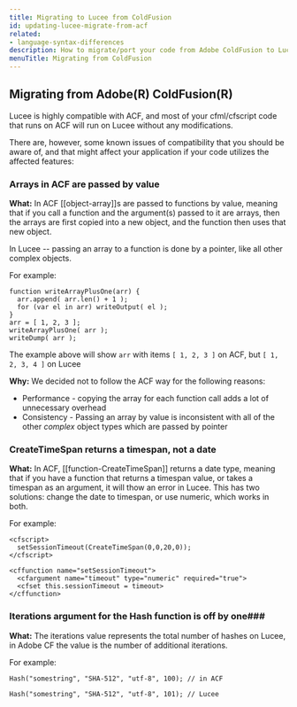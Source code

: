 ```yaml
---
title: Migrating to Lucee from ColdFusion
id: updating-lucee-migrate-from-acf
related:
- language-syntax-differences
description: How to migrate/port your code from Adobe ColdFusion to Lucee
menuTitle: Migrating from ColdFusion
---
```


## Migrating from Adobe(R) ColdFusion(R) ##

Lucee is highly compatible with ACF, and most of your cfml/cfscript code that runs on ACF will run on Lucee without any modifications.

There are, however, some known issues of compatibility that you should be aware of, and that might affect your application if your code utilizes the affected features:

### Arrays in ACF are passed by value ###
**What:**
In ACF [[object-array]]s are passed to functions by value, meaning that if you call a function and the argument(s) passed to it are arrays, then the arrays are first copied into a new object, and the function then uses that new object.  

In Lucee -- passing an array to a function is done by a pointer, like all other complex objects.

For example:

```luceescript
function writeArrayPlusOne(arr) {
  arr.append( arr.len() + 1 );
  for (var el in arr) writeOutput( el );
}
arr = [ 1, 2, 3 ];
writeArrayPlusOne( arr );
writeDump( arr );
```
The example above will show `arr` with items `[ 1, 2, 3 ]` on ACF, but `[ 1, 2, 3, 4 ]` on Lucee

**Why:**
We decided not to follow the ACF way for the following reasons:

* Performance - copying the array for each function call adds a lot of unnecessary overhead
* Consistency - Passing an array by value is inconsistent with all of the other _complex_ object types which are passed by pointer

### CreateTimeSpan returns a timespan, not a date ###
**What:**
In ACF, [[function-CreateTimeSpan]] returns a date type, meaning that if you have a function that returns a timespan value, or takes a timespan as an argument, it will thow an error in Lucee.  This has two solutions: change the date to timespan, or use numeric, which works in both.

For example:
```luceescript
<cfscript>
  setSessionTimeout(CreateTimeSpan(0,0,20,0));
</cfscript>
```
```lucee
<cffunction name="setSessionTimeout">
  <cfargument name="timeout" type="numeric" required="true">
  <cfset this.sessionTimeout = timeout>
</cffunction>

```
### Iterations argument for the Hash function is off by one###
**What:**
The iterations value represents the total number of hashes on Lucee, in Adobe CF the value is the number of additional iterations.

For example:
```luceescript
Hash("somestring", "SHA-512", "utf-8", 100); // in ACF

Hash("somestring", "SHA-512", "utf-8", 101); // Lucee

```
